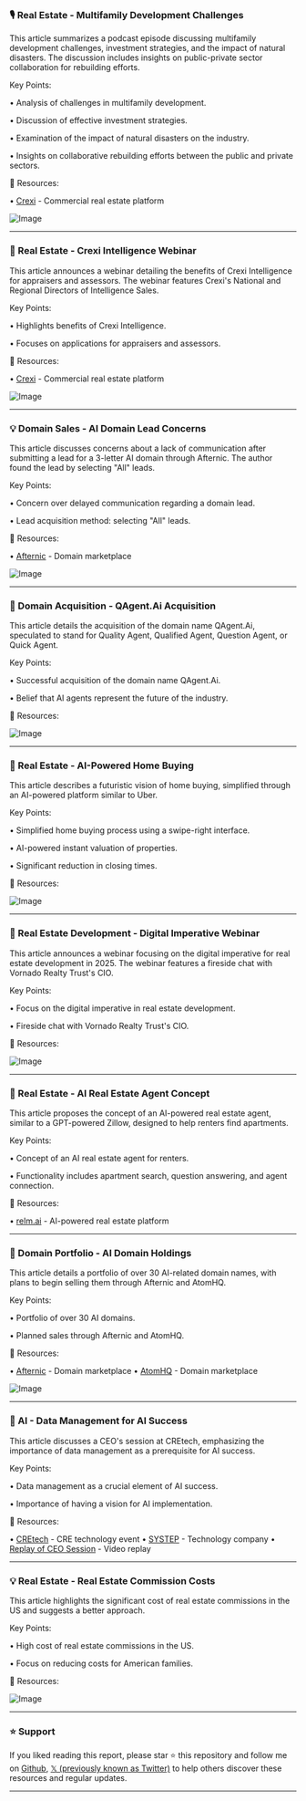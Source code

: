 ### 🎙️ Real Estate - Multifamily Development Challenges

This article summarizes a podcast episode discussing multifamily development challenges, investment strategies, and the impact of natural disasters.  The discussion includes insights on public-private sector collaboration for rebuilding efforts.

Key Points:

•  Analysis of challenges in multifamily development.

•  Discussion of effective investment strategies.

•  Examination of the impact of natural disasters on the industry.

•  Insights on collaborative rebuilding efforts between the public and private sectors.


🔗 Resources:

• [Crexi](https://x.com/CREXinc) - Commercial real estate platform

![Image](https://pbs.twimg.com/media/GjnG3x-WsAAt8Vr.jpg)

---
### 🤖 Real Estate - Crexi Intelligence Webinar

This article announces a webinar detailing the benefits of Crexi Intelligence for appraisers and assessors.  The webinar features Crexi's National and Regional Directors of Intelligence Sales.

Key Points:

•  Highlights benefits of Crexi Intelligence.

•  Focuses on applications for appraisers and assessors.


🔗 Resources:

• [Crexi](https://x.com/CREXinc) - Commercial real estate platform

![Image](https://pbs.twimg.com/media/Gjm-YNhXYAEOLcV?format=jpg&name=small)

---
### 💡 Domain Sales - AI Domain Lead Concerns

This article discusses concerns about a lack of communication after submitting a lead for a 3-letter AI domain through Afternic.  The author found the lead by selecting "All" leads.

Key Points:

•  Concern over delayed communication regarding a domain lead.

•  Lead acquisition method: selecting "All" leads.


🔗 Resources:

• [Afternic](https://x.com/afternic) - Domain marketplace

![Image](https://pbs.twimg.com/media/GiEwoerWQAAC0z2?format=jpg&name=small)

---
### 🚀 Domain Acquisition - QAgent.Ai Acquisition

This article details the acquisition of the domain name QAgent.Ai, speculated to stand for Quality Agent, Qualified Agent, Question Agent, or Quick Agent.

Key Points:

•  Successful acquisition of the domain name QAgent.Ai.

•  Belief that AI agents represent the future of the industry.


🔗 Resources:

![Image](https://pbs.twimg.com/media/Gg0z8cRW8AEWZMO?format=jpg&name=small)

---
### 🚀 Real Estate - AI-Powered Home Buying

This article describes a futuristic vision of home buying, simplified through an AI-powered platform similar to Uber.

Key Points:

•  Simplified home buying process using a swipe-right interface.

•  AI-powered instant valuation of properties.

•  Significant reduction in closing times.


🔗 Resources:

![Image](https://pbs.twimg.com/media/GgtDSQBaEAAdcZy?format=jpg&name=small)

---
### 🤖 Real Estate Development - Digital Imperative Webinar

This article announces a webinar focusing on the digital imperative for real estate development in 2025.  The webinar features a fireside chat with Vornado Realty Trust's CIO.

Key Points:

•  Focus on the digital imperative in real estate development.

•  Fireside chat with Vornado Realty Trust's CIO.


🔗 Resources:

![Image](https://pbs.twimg.com/media/Ggy_jEXWIAAakOB?format=jpg&name=small)

---
### 🤖 Real Estate - AI Real Estate Agent Concept

This article proposes the concept of an AI-powered real estate agent, similar to a GPT-powered Zillow, designed to help renters find apartments.

Key Points:

•  Concept of an AI real estate agent for renters.

•  Functionality includes apartment search, question answering, and agent connection.


🔗 Resources:

• [relm.ai](https://x.com/relm_ai) - AI-powered real estate platform


---
### 🤖 Domain Portfolio - AI Domain Holdings

This article details a portfolio of over 30 AI-related domain names, with plans to begin selling them through Afternic and AtomHQ.


Key Points:

•  Portfolio of over 30 AI domains.

•  Planned sales through Afternic and AtomHQ.


🔗 Resources:

• [Afternic](https://x.com/afternic) - Domain marketplace
• [AtomHQ](https://x.com/atomHQ) - Domain marketplace

![Image](https://pbs.twimg.com/media/Ggu9ijVWsAAQ2BI?format=jpg&name=small)

---
### 🤖 AI - Data Management for AI Success

This article discusses a CEO's session at CREtech, emphasizing the importance of data management as a prerequisite for AI success.

Key Points:

•  Data management as a crucial element of AI success.

•  Importance of having a vision for AI implementation.


🔗 Resources:

• [CREtech](https://x.com/cretech) - CRE technology event
• [SYSTEP](https://x.com/SYSTEP) -  Technology company
• [Replay of CEO Session](https://hubs.la/Q02-KXVd0) -  Video replay


---
### 💡 Real Estate - Real Estate Commission Costs

This article highlights the significant cost of real estate commissions in the US and suggests a better approach.

Key Points:

•  High cost of real estate commissions in the US.

•  Focus on reducing costs for American families.


🔗 Resources:

![Image](https://pbs.twimg.com/ext_tw_video_thumb/1859674676424802304/pu/img/ANlcMKy2TAgVu2JF.jpg)


---

### ⭐️ Support

If you liked reading this report, please star ⭐️ this repository and follow me on [Github](https://github.com/Drix10), [𝕏 (previously known as Twitter)](https://x.com/DRIX_10_) to help others discover these resources and regular updates.

---